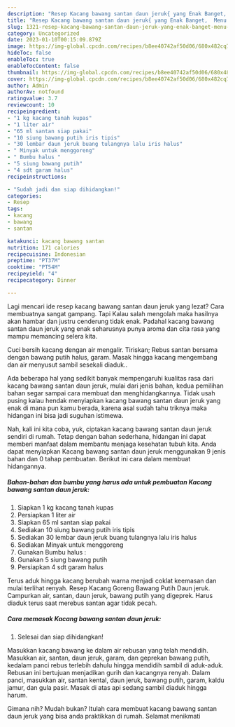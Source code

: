 ```yaml
---
description: "Resep Kacang bawang santan daun jeruk{ yang Enak Banget,  Menu Buat lebaran"
title: "Resep Kacang bawang santan daun jeruk{ yang Enak Banget,  Menu Buat lebaran"
slug: 1321-resep-kacang-bawang-santan-daun-jeruk-yang-enak-banget-menu-buat-lebaran
category: Uncategorized
date: 2023-01-10T00:15:09.879Z
image: https://img-global.cpcdn.com/recipes/b8ee40742af50d06/680x482cq70/kacang-bawang-santan-daun-jeruk-foto-resep-utama.jpg
hideToc: false
enableToc: true
enableTocContent: false
thumbnail: https://img-global.cpcdn.com/recipes/b8ee40742af50d06/680x482cq70/kacang-bawang-santan-daun-jeruk-foto-resep-utama.jpg
cover: https://img-global.cpcdn.com/recipes/b8ee40742af50d06/680x482cq70/kacang-bawang-santan-daun-jeruk-foto-resep-utama.jpg
author: Admin
authorAv: notfound
ratingvalue: 3.7
reviewcount: 10
recipeingredient:
- "1 kg kacang tanah kupas"
- "1 liter air"
- "65 ml santan siap pakai"
- "10 siung bawang putih iris tipis"
- "30 lembar daun jeruk buang tulangnya lalu iris halus"
- " Minyak untuk menggoreng"
- " Bumbu halus "
- "5 siung bawang putih"
- "4 sdt garam halus"
recipeinstructions:

- "Sudah jadi dan siap dihidangkan!"
categories:
- Resep
tags:
- kacang
- bawang
- santan

katakunci: kacang bawang santan 
nutrition: 171 calories
recipecuisine: Indonesian
preptime: "PT37M"
cooktime: "PT54M"
recipeyield: "4"
recipecategory: Dinner

---
```



Lagi mencari ide resep kacang bawang santan daun jeruk yang lezat? Cara membuatnya sangat gampang. Tapi Kalau salah mengolah maka hasilnya akan hambar dan justru cenderung tidak enak. Padahal kacang bawang santan daun jeruk yang enak seharusnya punya aroma dan cita rasa yang mampu memancing selera kita.


Cuci bersih kacang dengan air mengalir. Tiriskan; Rebus santan bersama dengan bawang putih halus, garam. Masak hingga kacang mengembang dan air menyusut sambil sesekali diaduk..

Ada beberapa hal yang sedikit banyak mempengaruhi kualitas rasa dari kacang bawang santan daun jeruk, mulai dari jenis bahan, kedua pemilihan bahan segar sampai cara membuat dan menghidangkannya. Tidak usah pusing kalau hendak menyiapkan kacang bawang santan daun jeruk yang enak di mana pun kamu berada, karena asal sudah tahu triknya maka hidangan ini bisa jadi suguhan istimewa.


Nah, kali ini kita coba, yuk, ciptakan kacang bawang santan daun jeruk sendiri di rumah. Tetap dengan bahan sederhana, hidangan ini dapat memberi manfaat dalam membantu menjaga kesehatan tubuh kita. Anda dapat menyiapkan Kacang bawang santan daun jeruk menggunakan 9 jenis bahan dan 0 tahap pembuatan. Berikut ini cara dalam membuat hidangannya.

<!--inarticleads1-->

##### Bahan-bahan dan bumbu yang harus ada untuk pembuatan Kacang bawang santan daun jeruk:

1. Siapkan 1 kg kacang tanah kupas
1. Persiapkan 1 liter air
1. Siapkan 65 ml santan siap pakai
1. Sediakan 10 siung bawang putih iris tipis
1. Sediakan 30 lembar daun jeruk buang tulangnya lalu iris halus
1. Sediakan  Minyak untuk menggoreng
1. Gunakan  Bumbu halus :
1. Gunakan 5 siung bawang putih
1. Persiapkan 4 sdt garam halus


Terus aduk hingga kacang berubah warna menjadi coklat keemasan dan mulai terlihat renyah. Resep Kacang Goreng Bawang Putih Daun jeruk. Campurkan air, santan, daun jeruk, bawang putih yang digeprek. Harus diaduk terus saat merebus santan agar tidak pecah. 

<!--inarticleads2-->

##### Cara memasak Kacang bawang santan daun jeruk:


1. Selesai dan siap dihidangkan!

Masukkan kacang bawang ke dalam air rebusan yang telah mendidih. Masukkan air, santan, daun jeruk, garam, dan geprekan bawang putih, kedalam panci rebus terlebih dahulu hingga mendidih sambil di aduk-aduk. Rebusan ini bertujuan menjadikan gurih dan kacangnya renyah. Dalam panci, masukkan air, santan kental, daun jeruk, bawang putih, garam, kaldu jamur, dan gula pasir. Masak di atas api sedang sambil diaduk hingga harum. 

Gimana nih? Mudah bukan? Itulah cara membuat kacang bawang santan daun jeruk yang bisa anda praktikkan di rumah. Selamat menikmati
